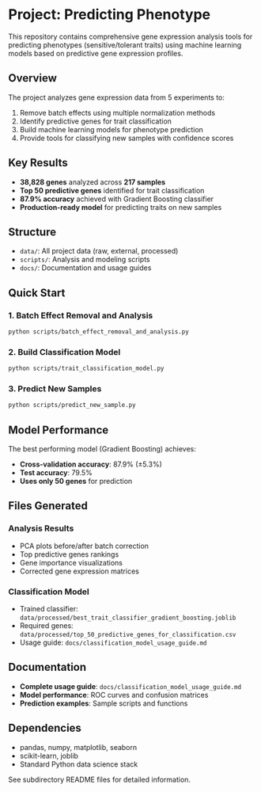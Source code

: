 # Project: Predicting Phenotype

This repository contains comprehensive gene expression analysis tools for predicting phenotypes (sensitive/tolerant traits) using machine learning models based on predictive gene expression profiles.

## Overview

The project analyzes gene expression data from 5 experiments to:
1. Remove batch effects using multiple normalization methods
2. Identify predictive genes for trait classification
3. Build machine learning models for phenotype prediction
4. Provide tools for classifying new samples with confidence scores

## Key Results

- **38,828 genes** analyzed across **217 samples**
- **Top 50 predictive genes** identified for trait classification
- **87.9% accuracy** achieved with Gradient Boosting classifier
- **Production-ready model** for predicting traits on new samples

## Structure

- `data/`: All project data (raw, external, processed)
- `scripts/`: Analysis and modeling scripts
- `docs/`: Documentation and usage guides

## Quick Start

### 1. Batch Effect Removal and Analysis
```bash
python scripts/batch_effect_removal_and_analysis.py
```

### 2. Build Classification Model
```bash
python scripts/trait_classification_model.py
```

### 3. Predict New Samples
```bash
python scripts/predict_new_sample.py
```

## Model Performance

The best performing model (Gradient Boosting) achieves:
- **Cross-validation accuracy**: 87.9% (±5.3%)
- **Test accuracy**: 79.5%
- **Uses only 50 genes** for prediction

## Files Generated

### Analysis Results
- PCA plots before/after batch correction
- Top predictive genes rankings
- Gene importance visualizations
- Corrected gene expression matrices

### Classification Model
- Trained classifier: `data/processed/best_trait_classifier_gradient_boosting.joblib`
- Required genes: `data/processed/top_50_predictive_genes_for_classification.csv`
- Usage guide: `docs/classification_model_usage_guide.md`

## Documentation

- **Complete usage guide**: `docs/classification_model_usage_guide.md`
- **Model performance**: ROC curves and confusion matrices
- **Prediction examples**: Sample scripts and functions

## Dependencies

- pandas, numpy, matplotlib, seaborn
- scikit-learn, joblib
- Standard Python data science stack

See subdirectory README files for detailed information.